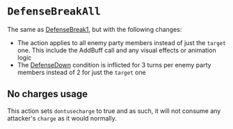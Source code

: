 # `DefenseBreakAll`

The same as [DefenseBreak1](DefenseBreak1.md), but with the following changes:

- The action applies to all enemy party members instead of just the `target` one. This include the AddBuff call and any visual effects or animation logic
- The [DefenseDown](../../Actors%20states/BattleCondition/DefenseDown.md) condition is inflicted for 3 turns per enemy party members instead of 2 for just the `target` one

## No charges usage
This action sets `dontusecharge` to true and as such, it will not consume any attacker's `charge` as it would normally.
